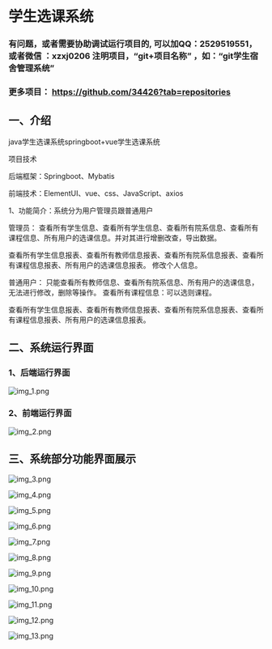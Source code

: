 # 学生选课系统


### 有问题，或者需要协助调试运行项目的, 可以加QQ：2529519551，或者微信 ：xzxj0206 注明项目，“git+项目名称” ，如：“git学生宿舍管理系统”

### 更多项目： https://github.com/34426?tab=repositories


## 一、介绍

java学生选课系统springboot+vue学生选课系统

项目技术

后端框架：Springboot、Mybatis

前端技术：ElementUI、vue、css、JavaScript、axios


1、功能简介：系统分为用户管理员跟普通用户

管理员：   查看所有学生信息、查看所有学生信息、查看所有院系信息、查看所有课程信息、所有用户的选课信息。并对其进行增删改查，导出数据。

查看所有学生信息报表、查看所有教师信息报表、查看所有院系信息报表、查看所有课程信息报表、所有用户的选课信息报表。
修改个人信息。

普通用户： 只能查看所有教师信息、查看所有院系信息、所有用户的选课信息，无法进行修改，删除等操作。
查看所有课程信息：可以选则课程。

查看所有学生信息报表、查看所有教师信息报表、查看所有院系信息报表、查看所有课程信息报表、所有用户的选课信息报表。

## 二、系统运行界面

### 1、后端运行界面

![img_1.png](imgs/img_1.png)

### 2、前端运行界面

![img_2.png](imgs/img_2.png)

## 三、系统部分功能界面展示

![img_3.png](imgs/img_3.png)

![img_4.png](imgs/img_4.png)

![img_5.png](imgs/img_5.png)

![img_6.png](imgs/img_6.png)

![img_7.png](imgs/img_7.png)

![img_8.png](imgs/img_8.png)

![img_9.png](imgs/img_9.png)

![img_10.png](imgs/img_10.png)

![img_11.png](imgs/img_11.png)

![img_12.png](imgs/img_12.png)

![img_13.png](imgs/img_13.png)









